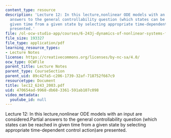 ```yaml
---
content_type: resource
description: 'Lecture 12: In this lecture,nonlinear ODE models with an input are considered.Partial
  answers to the general controllability question (which states can be reached in
  given time from a given state by selecting appropriate time-dependent control action)are
  presented.'
file: /ol-ocw-studio-app/courses/6-243j-dynamics-of-nonlinear-systems-fall-2003/470654ad9968db683361591ab107c098_lec12_6243_2003.pdf
file_size: 193327
file_type: application/pdf
learning_resource_types:
- Lecture Notes
license: https://creativecommons.org/licenses/by-nc-sa/4.0/
ocw_type: OCWFile
parent_title: Lecture Notes
parent_type: CourseSection
parent_uid: 89c42fa5-c206-1739-32af-718752f667c9
resourcetype: Document
title: lec12_6243_2003.pdf
uid: 470654ad-9968-db68-3361-591ab107c098
video_metadata:
  youtube_id: null
---
```

Lecture 12: In this lecture,nonlinear ODE models with an input are considered.Partial answers to the general controllability question (which states can be reached in given time from a given state by selecting appropriate time-dependent control action)are presented.